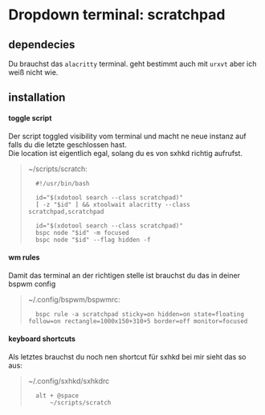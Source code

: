 # Dropdown terminal: scratchpad

## dependecies

Du brauchst das `alacritty` terminal. geht bestimmt auch mit `urxvt` aber ich weiß nicht wie.

## installation

#### toggle script

Der script toggled visibility vom terminal und macht ne neue instanz auf falls du die letzte geschlossen hast.  
Die location ist eigentlich egal, solang du es von sxhkd richtig aufrufst.

> ~/scripts/scratch:  
>
>		#!/usr/bin/bash
>
>		id="$(xdotool search --class scratchpad)" 
>		[ -z "$id" ] && xtoolwait alacritty --class scratchpad,scratchpad 
>
>		id="$(xdotool search --class scratchpad)" 
>		bspc node "$id" -m focused 
>		bspc node "$id" --flag hidden -f

#### wm rules

Damit das terminal an der richtigen stelle ist brauchst du das in deiner bspwm config

> ~/.config/bspwm/bspwmrc:  
>
>		bspc rule -a scratchpad sticky=on hidden=on state=floating follow=on rectangle=1000x150+310+5 border=off monitor=focused

#### keyboard shortcuts

Als letztes brauchst du noch nen shortcut für sxhkd bei mir sieht das so aus:

> ~/.config/sxhkd/sxhkdrc  
>
>		alt + @space
>			~/scripts/scratch
